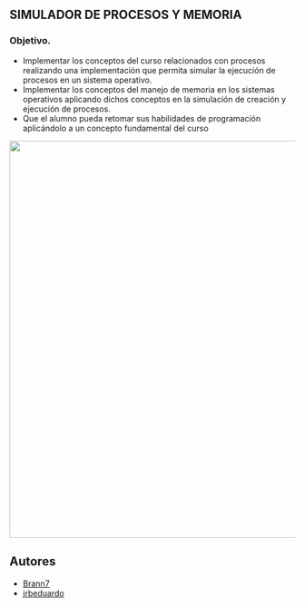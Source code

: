 
## SIMULADOR DE PROCESOS Y MEMORIA
### **Objetivo.**

- Implementar los conceptos del curso relacionados con procesos realizando una implementación que permita simular la ejecución de procesos en un sistema operativo.
- Implementar los conceptos del manejo de memoria en los sistemas operativos aplicando dichos conceptos en la simulación de creación y ejecución de procesos.
- Que el alumno pueda retomar sus habilidades de programación aplicándolo a un concepto fundamental del curso


<p align="center">
  <a href="url"><img src="http://turnoff.us/image/en/sql-server-on-linux.png" align="center" height="700"></a>
</p>


## Autores

- [Brann7](https://github.com/Brann7/)
- [jrbeduardo](https://github.com/jrbeduardo/)
